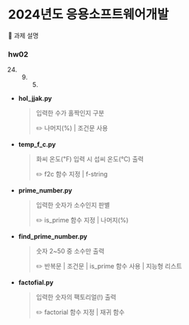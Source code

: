 # 2024년도 응용소프트웨어개발
:round_pushpin: 과제 설명




### hw02
24. 09. 05.


- **hol_jjak.py**
  > 입력한 수가 홀짝인지 구분
  >
  > 
  > :pencil2: 나머지(%) | 조건문 사용
  
- **temp_f_c.py**
  > 화씨 온도(℉) 입력 시 섭씨 온도(℃) 출력
  >
  >
  > :pencil2: f2c 함수 지정 | f-string
  
- **prime_number.py**
  > 입력한 숫자가 소수인지 판별
  >
  > 
  > :pencil2: is_prime 함수 지정 | 나머지(%)

- **find_prime_number.py**
  > 숫자 2~50 중 소수만 출력
  >
  > 
  > :pencil2: 반복문 | 조건문 | is_prime 함수 사용 | 지능형 리스트
  
- **factofial.py**
  > 입력한 숫자의 팩토리얼(!) 출력
  > 
  >
  > :pencil2: factorial 함수 지정 | 재귀 함수
